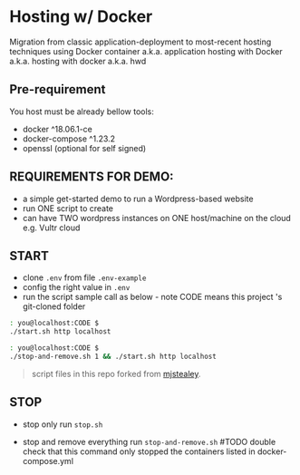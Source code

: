 # Hosting w/ Docker
Migration from classic application-deployment to most-recent hosting techniques using Docker container
a.k.a. application hosting with Docker
a.k.a. hosting with docker 
a.k.a. hwd

## Pre-requirement
You host must be already bellow tools:
- docker ^18.06.1-ce
- docker-compose ^1.23.2
- openssl (optional for self signed)

## REQUIREMENTS FOR DEMO:
- a simple get-started demo to run a Wordpress-based website
- run ONE script to create
- can have TWO wordpress instances on ONE host/machine on the cloud e.g. Vultr cloud

## START
- clone `.env` from file `.env-example`
- config the right value in `.env`
- run the script 
  sample call as below - note CODE means this project 's git-cloned folder
```bash
: you@localhost:CODE $
./start.sh http localhost

: you@localhost:CODE $
./stop-and-remove.sh 1 && ./start.sh http localhost
```
> script files in this repo forked from [mjstealey](https://github.com/mjstealey/wordpress-nginx-docker).


## STOP
- stop only 
  run `stop.sh`

- stop and remove everything
  run `stop-and-remove.sh` #TODO double check that this command only stopped the containers listed in docker-compose.yml
